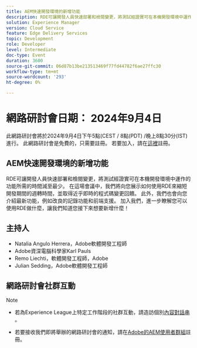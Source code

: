 ```yaml
---
title: AEM快速開發環境的新增功能
description: RDE可讓開發人員快速部署和檢閱變更，將測試經證實可在本機開發環境中運作的功能所需的時間減至最少。 在這場會議中，我們將向您展示如何使用RDE來縮短開發期間的週轉時間，並取得近乎即時的程式碼變更回饋。 此外，我們也會向您介紹最新功能，例如改良的記錄功能和前端支援。 加入我們，進一步瞭解您可以使用RDE做什麼，讓我們知道您接下來想要新增什麼！
solution: Experience Manager
version: Cloud Service
feature: Edge Delivery Services
topic: Development
role: Developer
level: Intermediate
doc-type: Event
duration: 3600
source-git-commit: 06d87b13be213513469f77fd44782f6ae27ffc30
workflow-type: tm+mt
source-wordcount: '293'
ht-degree: 0%

---
```


# 網路研討會日期： 2024年9月4日

此網路研討會將於2024年9月4日下午5點(CEST / 8點(PDT) /晚上8點30分(IST)進行。
此網路研討會是免費的，只需要註冊。
若要加入，請在[這裡](https://adobe.ly/4cwc5W4)註冊。

## AEM快速開發環境的新增功能

RDE可讓開發人員快速部署和檢閱變更，將測試經證實可在本機開發環境中運作的功能所需的時間減至最少。 在這場會議中，我們將向您展示如何使用RDE來縮短開發期間的週轉時間，並取得近乎即時的程式碼變更回饋。 此外，我們也會向您介紹最新功能，例如改良的記錄功能和前端支援。 加入我們，進一步瞭解您可以使用RDE做什麼，讓我們知道您接下來想要新增什麼！

## 主持人

* Natalia Angulo Herrera，Adobe軟體開發工程師
* Adobe資深電腦科學家Karl Pauls
* Remo Liechti，軟體開發工程師，Adobe
* Julian Sedding，Adobe軟體開發工程師

## 網路研討會社群互動

>[!NOTE]
>
>* 若為Experience League上特定工作階段的社群互動，請造訪個別[內容對話串](https://adobe.ly/3M8MFTE) 。
>
>* 若要接收我們即將舉辦的網路研討會的通知，請在[Adobe的AEM使用者群組](https://aem-augs.adobe.com/)註冊。

